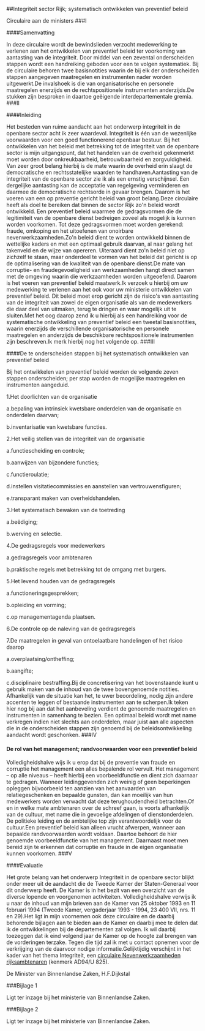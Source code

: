 <meta http-equiv='Content-Type' content='text/html; charset=utf-8' />

##Integriteit sector Rijk; systematisch ontwikkelen van preventief beleid

Circulaire aan de ministers
###I 

####Samenvatting

In deze circulaire wordt de bewindslieden verzocht medewerking te verlenen aan het ontwikkelen van preventief beleid ter voorkoming van aantasting van de integriteit. Door middel van een zevental onderscheiden stappen wordt een handreiking geboden voor een te volgen systematiek. Bij de circulaire behoren twee basisnotities waarin de bij elk der onderscheiden stappen aangegeven maatregelen en instrumenten nader worden uitgewerkt.De invalshoek is die van organisatorische en personele maatregelen enerzijds en de rechtspositionele instrumenten anderzijds.De stukken zijn besproken in daartoe geëigende interdepartementale gremia. 
###II 

####Inleiding

Het besteden van ruime aandacht aan het onderwerp integriteit in de openbare sector acht ik zeer waardevol. Integriteit is één van de wezenlijke voorwaarden voor een goed functionerend openbaar bestuur. Bij het ontwikkelen van het beleid met betrekking tot de integriteit van de openbare sector is mijn uitgangspunt, dat het handelen van de overheid gekenmerkt moet worden door onkreukbaarheid, betrouwbaarheid en zorgvuldigheid. Van zeer groot belang hierbij is de mate waarin de overheid erin slaagt de democratische en rechtsstatelijke waarden te handhaven.Aantasting van de integriteit van de openbare sector zie ik als een ernstig verschijnsel. Een dergelijke aantasting kan de acceptatie van regelgeving verminderen en daarmee de democratische rechtsorde in gevaar brengen. Daarom is het voeren van een op preventie gericht beleid van groot belang.Deze circulaire heeft als doel te bereiken dat binnen de sector Rijk zo'n beleid wordt ontwikkeld. Een preventief beleid waarmee de gedragsvormen die de legitimiteit van de openbare dienst bedreigen zoveel als mogelijk is kunnen worden voorkomen. Tot deze gedragsvormen moet worden gerekend: fraude, omkoping en het uitoefenen van onoirbare nevenwerkzaamheden.Zo'n beleid dient te worden ontwikkeld binnen de wettelijke kaders en met een optimaal gebruik daarvan, al naar gelang het takenveld en de wijze van opereren. Uiteraard dient zo'n beleid niet op zichzelf te staan, maar onderdeel te vormen van het beleid dat gericht is op de optimalisering van de kwaliteit van de openbare dienst.De mate van corruptie- en fraudegevoeligheid van werkzaamheden hangt direct samen met de omgeving waarin die werkzaamheden worden uitgeoefend. Daarom is het voeren van preventief beleid maatwerk.Ik verzoek u hierbij om uw medewerking te verlenen aan het ook voor uw ministerie ontwikkelen van preventief beleid. Dit beleid moet erop gericht zijn de risico's van aantasting van de integriteit van zowel de eigen organisatie als van de medewerkers die daar deel van uitmaken, terug te dringen en waar mogelijk uit te sluiten.Met het oog daarop zend ik u hierbij als een handreiking voor de systematische ontwikkeling van preventief beleid een tweetal basisnotities, waarin enerzijds de verschillende organisatorische en personele maatregelen en anderzijds de beschikbare rechtspositionele instrumenten zijn beschreven.Ik merk hierbij nog het volgende op. 
###III 

####De te onderscheiden stappen bij het systematisch ontwikkelen van preventief beleid

Bij het ontwikkelen van preventief beleid worden de volgende zeven stappen onderscheiden; per stap worden de mogelijke maatregelen en instrumenten aangeduid. 

1.Het doorlichten van de organisatie

a.bepaling van intrinsiek kwetsbare onderdelen van de organisatie en onderdelen daarvan;

b.inventarisatie van kwetsbare functies. 

2.Het veilig stellen van de integriteit van de organisatie

a.functiescheiding en controle;

b.aanwijzen van bijzondere functies;

c.functieroulatie;

d.instellen visitatiecommissies en aanstellen van vertrouwensfiguren;

e.transparant maken van overheidshandelen. 

3.Het systematisch bewaken van de toetreding

a.beëdiging;

b.werving en selectie. 

4.De gedragsregels voor medewerkers

a.gedragsregels voor ambtenaren

b.praktische regels met betrekking tot de omgang met burgers. 

5.Het levend houden van de gedragsregels

a.functioneringsgesprekken;

b.opleiding en vorming;

c.op managementagenda plaatsen. 

6.De controle op de naleving van de gedragsregels

7.De maatregelen in geval van ontoelaatbare handelingen of het risico daarop

a.overplaatsing/ontheffing;

b.aangifte;

c.disciplinaire bestraffing.Bij de concretisering van het bovenstaande kunt u gebruik maken van de inhoud van de twee bovengenoemde notities. Afhankelijk van de situatie kan het, te uwer beoordeling, nodig zijn andere accenten te leggen of bestaande instrumenten aan te scherpen.Ik teken hier nog bij aan dat het aanbeveling verdient de genoemde maatregelen en instrumenten in samenhang te bezien. Een optimaal beleid wordt met name verkregen indien niet slechts aan onderdelen, maar juist aan alle aspecten die in de onderscheiden stappen zijn genoemd bij de beleidsontwikkeling aandacht wordt geschonken. 
###IV 

#### De rol van het management; randvoorwaarden voor een preventief beleid

Volledigheidshalve wijs ik u erop dat bij de preventie van fraude en corruptie het management een alles bepalende rol vervult. Het management – op alle niveaus – heeft hierbij een voorbeeldfunctie en dient zich daarnaar te gedragen. Wanneer leidinggevenden zich weinig of geen beperkingen opleggen bijvoorbeeld ten aanzien van het aanvaarden van relatiegeschenken en bepaalde gunsten, dan kan moeilijk van hun medewerkers worden verwacht dat deze terughoudendheid betrachten.Of en in welke mate ambtenaren over de schreef gaan, is voorts afhankelijk van de cultuur, met name die in gevoelige afdelingen of dienstonderdelen. De politieke leiding en de ambtelijke top zijn verantwoordelijk voor de cultuur.Een preventief beleid kan alleen vrucht afwerpen, wanneer aan bepaalde randvoorwaarden wordt voldaan. Daartoe behoort de hier genoemde voorbeeldfunctie van het management. Daarnaast moet men bereid zijn te erkennen dat corruptie en fraude in de eigen organisatie kunnen voorkomen. 
###V 

####Evaluatie

Het grote belang van het onderwerp Integriteit in de openbare sector blijkt onder meer uit de aandacht die de Tweede Kamer der Staten-Generaal voor dit onderwerp heeft. De Kamer is in het bezit van een overzicht van de diverse lopende en voorgenomen activiteiten. Volledigheidshalve verwijs ik u naar de inhoud van mijn brieven aan de Kamer van 25 oktober 1993 en 11 februari 1994 (Tweede Kamer, vergaderjaar 1993 - 1994, 23 400 VII, nrs. 11 en 29).Het ligt in mijn voornemen ook deze circulaire en de daarbij behorende bijlagen aan te bieden aan de Kamer en daarbij mee te delen dat ik de ontwikkelingen bij de departementen zal volgen. Ik wil daarbij toezeggen dat ik eind volgend jaar de Kamer op de hoogte zal brengen van de vorderingen terzake. Tegen die tijd zal ik met u contact opnemen voor de verkrijging van de daarvoor nodige informatie.Gelijktijdig verschijnt in het kader van het thema Integriteit, een [circulaire Nevenwerkzaamheden rijksambtenaren](../../../../../../../../../../circulaire/nevenwerkzaamheden/rijksambtenaren/BWBR0007060/README.md) (kenmerk AD94/U 825).

De 
Minister van Binnenlandse Zaken,
H.F.Dijkstal

###Bijlage 1 

Ligt ter inzage bij het ministerie van Binnenlandse Zaken.

###Bijlage 2 

Ligt ter inzage bij het ministerie van Binnenlandse Zaken.
